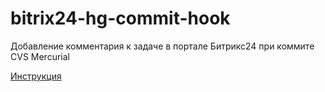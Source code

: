 # bitrix24-hg-commit-hook

Добавление комментария к задаче в портале Битрикс24 при коммите CVS Mercurial 

[Инструкция](https://habrahabr.ru/post/303718/)

